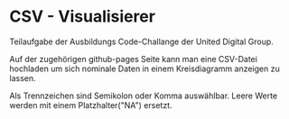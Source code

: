 # CSV - Visualisierer

Teilaufgabe der Ausbildungs Code-Challange der United Digital Group.

Auf der zugehörigen github-pages Seite kann man eine CSV-Datei hochladen um sich nominale Daten in einem Kreisdiagramm anzeigen zu lassen.

Als Trennzeichen sind Semikolon oder Komma auswählbar. Leere Werte werden mit einem Platzhalter("NA") ersetzt.